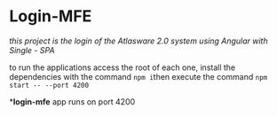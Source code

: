 # Login-MFE

*this project is the login of the Atlasware 2.0 system using Angular with Single - SPA*
  
to run the applications access the root of each one, install the dependencies with the command `npm i`then execute the command `npm start -- --port 4200`

***login-mfe** app runs on port 4200